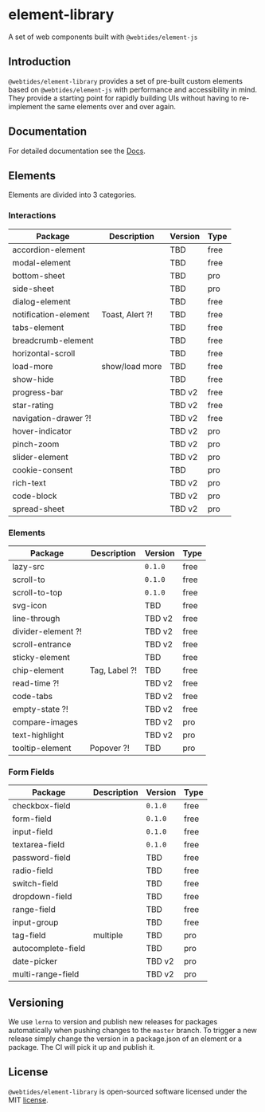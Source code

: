 # element-library

A set of web components built with `@webtides/element-js`

## Introduction

`@webtides/element-library` provides a set of pre-built custom elements based on `@webtides/element-js` with performance and accessibility in mind. They provide a starting point for rapidly building UIs without having to re-implement the same elements over and over again.

## Documentation

For detailed documentation see the [Docs](docs/README.md).

## Elements

Elements are divided into 3 categories.

### Interactions

| Package              | Description     | Version | Type |
| -------------------- | --------------- | ------- | ---- |
| accordion-element    |                 | TBD     | free |
| modal-element        |                 | TBD     | free |
| bottom-sheet         |                 | TBD     | pro  |
| side-sheet           |                 | TBD     | pro  |
| dialog-element       |                 | TBD     | free |
| notification-element | Toast, Alert ?! | TBD     | free |
| tabs-element         |                 | TBD     | free |
| breadcrumb-element   |                 | TBD     | free |
| horizontal-scroll    |                 | TBD     | free |
| load-more            | show/load more  | TBD     | free |
| show-hide            |                 | TBD     | free |
| progress-bar         |                 | TBD v2  | free |
| star-rating          |                 | TBD v2  | free |
| navigation-drawer ?! |                 | TBD v2  | free |
| hover-indicator      |                 | TBD v2  | pro  |
| pinch-zoom           |                 | TBD v2  | pro  |
| slider-element       |                 | TBD v2  | pro  |
| cookie-consent       |                 | TBD     | pro  |
| rich-text            |                 | TBD v2  | pro  |
| code-block           |                 | TBD v2  | pro  |
| spread-sheet         |                 | TBD v2  | pro  |

### Elements

| Package            | Description   | Version | Type |
| ------------------ | ------------- | ------- | ---- |
| lazy-src           |               | `0.1.0` | free |
| scroll-to          |               | `0.1.0` | free |
| scroll-to-top      |               | `0.1.0` | free |
| svg-icon           |               | TBD     | free |
| line-through       |               | TBD v2  | free |
| divider-element ?! |               | TBD v2  | free |
| scroll-entrance    |               | TBD v2  | free |
| sticky-element     |               | TBD     | free |
| chip-element       | Tag, Label ?! | TBD     | free |
| read-time ?!       |               | TBD v2  | free |
| code-tabs          |               | TBD v2  | free |
| empty-state ?!     |               | TBD v2  | free |
| compare-images     |               | TBD v2  | pro  |
| text-highlight     |               | TBD v2  | pro  |
| tooltip-element    | Popover ?!    | TBD     | pro  |

### Form Fields

| Package            | Description | Version | Type |
| ------------------ | ----------- | ------- | ---- |
| checkbox-field     |             | `0.1.0`     | free |
| form-field        |             | `0.1.0`     | free |
| input-field        |             | `0.1.0`     | free |
| textarea-field        |             | `0.1.0`     | free |
| password-field     |             | TBD     | free |
| radio-field        |             | TBD     | free |
| switch-field       |             | TBD     | free |
| dropdown-field     |             | TBD     | free |
| range-field        |             | TBD     | free |
| input-group        |             | TBD     | free |
| tag-field          | multiple    | TBD     | pro  |
| autocomplete-field |             | TBD     | pro  |
| date-picker        |             | TBD v2  | pro  |
| multi-range-field  |             | TBD v2  | pro  |

## Versioning

We use `lerna` to version and publish new releases for packages automatically when pushing changes to the `master` branch. To trigger a new release simply change the version in a package.json of an element or a package. The CI will pick it up and publish it.

## License

`@webtides/element-library` is open-sourced software licensed under the MIT [license](LICENSE).
